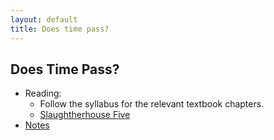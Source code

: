 ```yaml
---
layout: default
title: Does time pass? 
---
```


## Does Time Pass? 

+ Reading:
  - Follow the syllabus for the relevant textbook chapters. 
  - [Slaughtherhouse Five](S5.pdf)
+ [Notes](notes.pdf)
